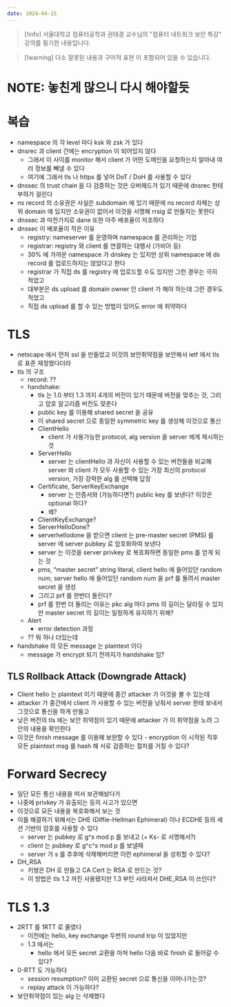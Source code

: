 ```yaml
---
date: 2024-04-15
---
```

> [!info] 서울대학교 컴퓨터공학과 권태경 교수님의 "컴퓨터 네트워크 보안 특강" 강의를 필기한 내용입니다.

> [!warning] 다소 잘못된 내용과 구어적 표현 이 포함되어 있을 수 있습니다.

# NOTE: 놓친게 많으니 다시 해야할듯

# 복습

- namespace 의 각 level 마다 ksk 와 zsk 가 있다
- dnsrec 과 client 간에는 encryption 이 되어있지 않다
    - 그래서 이 사이를 monitor 해서 client 가 어떤 도메인을 요청하는지 알아내 여러 정보를 빼낼 수 있다
    - 여기에 그래서 tls 나 https 를 넣어 DoT / DoH 를 사용할 수 있다
- dnssec 의 trust chain 을 다 검증하는 것은 오버헤드가 있기 때문에 dnsrec 한테 부하가 걸린다
- ns record 의 소유권은 사실은 subdomain 에 있기 때문에 ns record 자체는 상위 domain 에 있지만 소유권이 없어서 이것을 서명해 rrsig 로 만들지는 못한다
- dnssec 과 마찬가지로 dane 또한 아주 배포율이 저조하다
- dnssec 이 배포율이 적은 이유
    - registry: nameserver 를 운영하며 namespace 를 관리하는 기업
    - registrar: registry 와 client 를 연결하는 대행사 (가비아 등)
    - 30% 에 가까운 namespace 가 dnskey 는 있지만 상위 namespace 에 ds record 를 업로드하지는 않았다고 한다
    - registrar 가 직접 ds 를 registry 에 업로드할 수도 있지만 그런 경우는 극히 적었고
    - 대부분은 ds upload 를 domain owner 인 client 가 해야 하는데 그런 경우도 적었고
    - 직접 ds upload 를 할 수 있는 방법이 있어도 error 에 취약하다

# TLS

- netscape 에서 먼저 ssl 을 만들었고 이것의 보안취약점을 보안해서 ietf 에서 tls 로 표준 재정했다더라
- tls 의 구조
    - record: ??
    - handshake:
        - tls 는 1.0 부터 1.3 까지 4개의 버전이 있기 때문에 버전을 맞추는 것, 그리고 암호 알고리즘 버전도 맞춘다
        - public key 를 이용해 shared secret 을 공유
        - 이 shared secret 으로 동일한 symmetric key 를 생성해 이것으로 통신
        - ClientHello
            - client 가 사용가능한 protocol, alg version 을 server 에게 제시하는 것
        - ServerHello
            - server 는 clientHello 과 자신이 사용할 수 있는 버전들을 비교해 server 와 client 가 모두 사용할 수 있는 가장 최신의 protocol version, 가장 강력한 alg 를 선택해 답장
        - Certificate, ServerKeyExchange
            - server 는 인증서와 (가능하다면?) public key 를 보낸다? 이것은 optional 하다?
            - 왜?
        - ClientKeyExchange?
        - ServerHelloDone?
        - serverhellodone 을 받으면 client 는 pre-master secret (PMS) 를 server 에 server pubkey 로 암호화하여 보낸다
        - server 는 이것을 server privkey 로 복호화하면 동일한 pms 를 얻게 되는 것
        - pms, “master secret” string literal, client hello 에 들어있던 random num, server hello 에 들어있던 random num 을 prf 를 돌려서 master secret 을 생성
        - 그리고 prf 를 한번더 돌린다?
        - prf 를 한번 더 돌리는 이유는 pkc alg 마다 pms 의 길이는 달라질 수 있지만 master secret 의 길이는 일정하게 유지하기 위해?
    - Alert
        - error detection 과정
    - ?? 뭐 하나 더있는데
- handshake 의 모든 message 는 plaintext 이다
    - message 가 encrypt 되기 전까지가 handshake 임?

## TLS Rollback Attack (Downgrade Attack)

- Client hello 는 plaintext 이기 때문에 중간 attacker 가 이것을 볼 수 있는데
- attacker 가 중간에서 client 가 사용할 수 있는 버전을 낮춰서 server 한테 보내서 그것으로 통신을 하게 만들고
- 낮은 버전의 tls 에는 보안 취약점이 있기 때문에 attacker 가 이 취약점을 노려 그 안의 내용을 확인한다
- 이것은 finish message 를 이용해 보완할 수 있다 - encryption 이 시작된 직후 모든 plaintext msg 를 hash 해 서로 검증하는 절차를 거칠 수 있다?

# Forward Secrecy

- 일단 모든 통신 내용을 떠서 보관해놨다가
- 나중에 privkey 가 유출되는 등의 사고가 있으면
- 이것으로 모든 내용을 복호화해서 보는 것
- 이를 해결하기 위해서는 DHE (Diffie-Hellman Ephimeral) 이나 ECDHE 등의 세션 기반의 암호를 사용할 수 있다
    - server 는 pubkey 로 g^s mod p 를 보내고 (+ Ks- 로 서명해서?)
    - client 는 pubkey 로 g^c^s mod p 를 보낼때
    - server 가 s 를 추후에 삭제해버리면 이런 ephimeral 을 성취할 수 있다?
- DH_RSA
    - 키쌍은 DH 로 만들고 CA Cert 는 RSA 로 만드는 것?
    - 이 방법은 tls 1.2 까진 사용됐지만 1.3 부턴 사라져서 DHE_RSA 이 쓰인다?

# TLS 1.3

- 2RTT 를 1RTT 로 줄였다
    - 이전에는 hello, key exchange 두번의 round trip 이 있었지만
    - 1.3 에서는
        - hello 에서 모든 secret 교환을 마쳐 hello 다음 바로 finish 로 들어갈 수 있다?
- 0-RTT 도 가능하다
    - session resumption? 이미 교환된 secret 으로 통신을 이어나가는것?
    - replay attack 이 가능하다?
- 보안취약점이 있는 alg 는 삭제했다